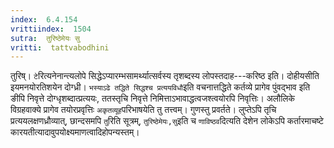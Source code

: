 ```yaml
---
index:  6.4.154
vrittiindex:  1504
sutra:  तुरिष्ठेमेयः सु
vritti:  tattvabodhini 
---
```


तुरिष्। `टे`रित्यनेनान्त्यलोपे सिद्धेऽप्यारम्भसामर्थ्यात्सर्वस्य तृशब्दस्य लोपस्तदाह---करिष्ठ इति। दोहीयसीति इयमनयोरतिशयेन दोग्ध्री। `भस्याऽढे तद्धिते सिद्धश्च प्रत्ययविधौ`इति वचनात्तद्धिते कर्तव्ये प्रागेव पुंवद्भाव इति ङीपि निवृत्ते दोग्धृशब्दात्प्रत्ययः, ततस्तृचि निवृत्ते निमित्ताऽभावाद्धत्वजश्त्वयोरपि निवृत्तिः। अलौलिके विग्रहवाक्ये प्रागेव तयोरप्रवृत्तिः `अकृतव्यूह`परिभाषयेति तु तत्त्वम्। गुणस्तु प्रवर्तते। लुप्तेऽपि तृचि प्रत्ययलक्षणध्रौव्यात्, छान्दसमपि `तु`रिति सूत्रम्, `तुरिष्ठेमेयः,सु`इति च `णाविष्ठव`दित्यति देशेन लोकेऽपि कर्तारमाचष्टे कारयतीत्यादावुपयोक्ष्यमाणत्वादिहोपन्यस्तम्।

